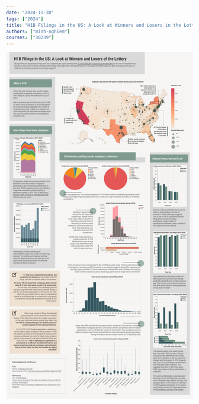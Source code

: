 ```yaml
---
date: "2024-11-30"
tags: ["2024"]
title: "H1B Filings in the US: A Look at Winners and Losers in the Lottery"
authors: ["minh-nghiem"]
courses: ["30239"]
---
```


<img src="h1b.png">
